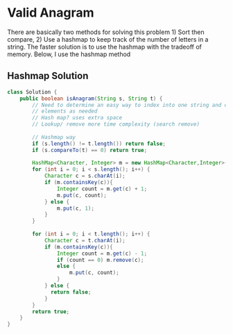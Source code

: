 # Valid Anagram

There are basically two methods for solving this problem 1) Sort then compare, 2) Use a hashmap to keep track of the number of letters in a string. 
The faster solution is to use the hashmap with the tradeoff of memory. Below, I use the hashmap method

## Hashmap Solution
```java
class Solution {
    public boolean isAnagram(String s, String t) {
        // Need to determine an easy way to index into one string and delete
        // elements as needed
        // Hash map? uses extra space
        // Lookup/ remove more time complexity (search remove)
        
        // Hashmap way
        if (s.length() != t.length()) return false; 
        if (s.compareTo(t) == 0) return true; 
        
        HashMap<Character, Integer> m = new HashMap<Character,Integer>(); 
        for (int i = 0; i < s.length(); i++) {
            Character c = s.charAt(i); 
            if (m.containsKey(c)){
                Integer count = m.get(c) + 1; 
                m.put(c, count); 
            } else {
                m.put(c, 1); 
            }
        }
        
        for (int i = 0; i < t.length(); i++) {
            Character c = t.charAt(i); 
            if (m.containsKey(c)){
                Integer count = m.get(c) - 1;
                if (count == 0) m.remove(c); 
                else {
                    m.put(c, count); 
                }
            } else {
              return false;   
            }
        }
        return true; 
    }
}
```
